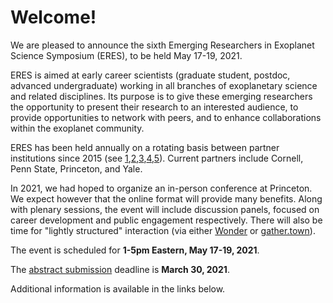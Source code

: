 # Welcome!

We are pleased to announce the sixth Emerging Researchers in Exoplanet
Science Symposium (ERES), to be held May 17-19, 2021.

ERES is aimed at early career scientists (graduate student, postdoc, advanced
undergraduate) working in all branches of exoplanetary science and related
disciplines. Its purpose is to give these emerging researchers the opportunity
to present their research to an interested audience, to provide 
opportunities to network with peers, and to enhance collaborations within the
exoplanet community.

ERES has been held annually on a rotating basis between partner institutions
since 2015 (see
[1](http://eres2014.github.io/),[2](https://exoplanets.psu.edu/eres-2016/),[3](http://eres-yale.science/2017/),[4](https://sites.psu.edu/eres2018/),[5](http://eres.astro.cornell.edu/)).
Current partners include Cornell, Penn State, Princeton, and Yale. 

In 2021, we had hoped to organize an in-person conference at Princeton. We
expect however that the online format will provide many benefits.  Along with
plenary sessions, the event will include discussion panels, focused on career
development and public engagement respectively.  There will also be time for
"lightly structured" interaction (via either [Wonder](https://wonder.me) or
[gather.town](https://gather.town)).

The event is scheduled for **1-5pm Eastern, May 17-19, 2021**.

The [abstract submission](https://eres2021.com/register/) deadline is **March
30, 2021**.

Additional information is available in the links below.
